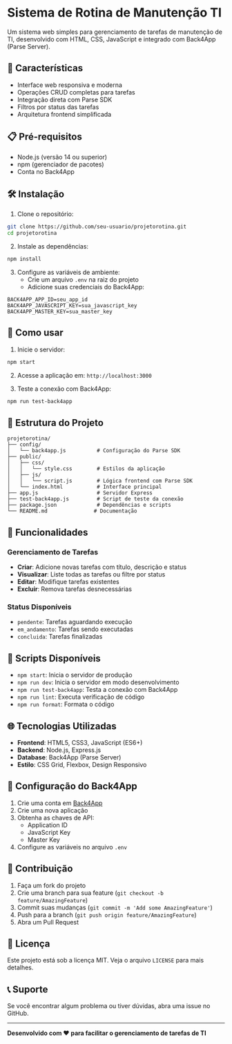 # Sistema de Rotina de Manutenção TI

Um sistema web simples para gerenciamento de tarefas de manutenção de TI, desenvolvido com HTML, CSS, JavaScript e integrado com Back4App (Parse Server).

## 🚀 Características

- Interface web responsiva e moderna
- Operações CRUD completas para tarefas
- Integração direta com Parse SDK
- Filtros por status das tarefas
- Arquitetura frontend simplificada

## 📋 Pré-requisitos

- Node.js (versão 14 ou superior)
- npm (gerenciador de pacotes)
- Conta no Back4App

## 🛠️ Instalação

1. Clone o repositório:
```bash
git clone https://github.com/seu-usuario/projetorotina.git
cd projetorotina
```

2. Instale as dependências:
```bash
npm install
```

3. Configure as variáveis de ambiente:
   - Crie um arquivo `.env` na raiz do projeto
   - Adicione suas credenciais do Back4App:
```env
BACK4APP_APP_ID=seu_app_id
BACK4APP_JAVASCRIPT_KEY=sua_javascript_key
BACK4APP_MASTER_KEY=sua_master_key
```

## 🚀 Como usar

1. Inicie o servidor:
```bash
npm start
```

2. Acesse a aplicação em: `http://localhost:3000`

3. Teste a conexão com Back4App:
```bash
npm run test-back4app
```

## 📁 Estrutura do Projeto

```
projetorotina/
├── config/
│   └── back4app.js          # Configuração do Parse SDK
├── public/
│   ├── css/
│   │   └── style.css        # Estilos da aplicação
│   ├── js/
│   │   └── script.js        # Lógica frontend com Parse SDK
│   └── index.html           # Interface principal
├── app.js                   # Servidor Express
├── test-back4app.js         # Script de teste da conexão
├── package.json             # Dependências e scripts
└── README.md               # Documentação
```

## 🎯 Funcionalidades

### Gerenciamento de Tarefas
- **Criar**: Adicione novas tarefas com título, descrição e status
- **Visualizar**: Liste todas as tarefas ou filtre por status
- **Editar**: Modifique tarefas existentes
- **Excluir**: Remova tarefas desnecessárias

### Status Disponíveis
- `pendente`: Tarefas aguardando execução
- `em_andamento`: Tarefas sendo executadas
- `concluida`: Tarefas finalizadas

## 🔧 Scripts Disponíveis

- `npm start`: Inicia o servidor de produção
- `npm run dev`: Inicia o servidor em modo desenvolvimento
- `npm run test-back4app`: Testa a conexão com Back4App
- `npm run lint`: Executa verificação de código
- `npm run format`: Formata o código

## 🌐 Tecnologias Utilizadas

- **Frontend**: HTML5, CSS3, JavaScript (ES6+)
- **Backend**: Node.js, Express.js
- **Database**: Back4App (Parse Server)
- **Estilo**: CSS Grid, Flexbox, Design Responsivo

## 📝 Configuração do Back4App

1. Crie uma conta em [Back4App](https://www.back4app.com/)
2. Crie uma nova aplicação
3. Obtenha as chaves de API:
   - Application ID
   - JavaScript Key
   - Master Key
4. Configure as variáveis no arquivo `.env`

## 🤝 Contribuição

1. Faça um fork do projeto
2. Crie uma branch para sua feature (`git checkout -b feature/AmazingFeature`)
3. Commit suas mudanças (`git commit -m 'Add some AmazingFeature'`)
4. Push para a branch (`git push origin feature/AmazingFeature`)
5. Abra um Pull Request

## 📄 Licença

Este projeto está sob a licença MIT. Veja o arquivo `LICENSE` para mais detalhes.

## 📞 Suporte

Se você encontrar algum problema ou tiver dúvidas, abra uma issue no GitHub.

---

**Desenvolvido com ❤️ para facilitar o gerenciamento de tarefas de TI**